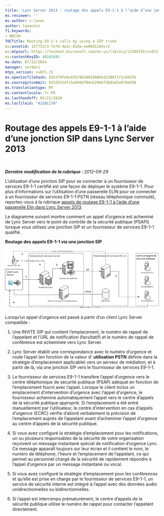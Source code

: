 ```yaml
---
title: 'Lync Server 2013 : routage des appels E9-1-1 à l’aide d’une jonction SIP'
ms.reviewer: ''
ms.author: v-lanac
author: lanachin
f1.keywords:
- NOCSH
TOCTitle: Routing E9-1-1 calls by using a SIP trunk
ms:assetid: 157753c3-fe74-4e2c-81da-ee06911d4cc2
ms:mtpsurl: https://technet.microsoft.com/en-us/library/JJ204701(v=OCS.15)
ms:contentKeyID: 48183492
ms.date: 07/23/2014
manager: serdars
mtps_version: v=OCS.15
ms.openlocfilehash: 035279fe9c87b7901092408941538871f1c663fb
ms.sourcegitcommit: 831d141dfc5a49dd764cb296b73b63e5a9f8e599
ms.translationtype: MT
ms.contentlocale: fr-FR
ms.lasthandoff: 02/21/2020
ms.locfileid: "42201170"
---
```

<div data-xmlns="http://www.w3.org/1999/xhtml">

<div class="topic" data-xmlns="http://www.w3.org/1999/xhtml" data-msxsl="urn:schemas-microsoft-com:xslt" data-cs="https://msdn.microsoft.com/">

<div data-asp="https://msdn2.microsoft.com/asp">

# <a name="routing-e9-1-1-calls-by-using-a-sip-trunk-in-lync-server-2013"></a>Routage des appels E9-1-1 à l’aide d’une jonction SIP dans Lync Server 2013

</div>

<div id="mainSection">

<div id="mainBody">

<span> </span>

_**Dernière modification de la rubrique :** 2012-09-29_

L’utilisation d’une jonction SIP pour se connecter à un fournisseur de services E9-1-1 certifié est une façon de déployer le système E9-1-1. Pour plus d’informations sur l’utilisation d’une passerelle ELIN pour se connecter à un fournisseur de services E9-1-1 PSTN (réseau téléphonique commuté), reportez-vous à la rubrique [appels de routage E9-1-1 à l’aide d’une passerelle Elin dans Lync Server 2013](lync-server-2013-routing-e9-1-1-calls-by-using-an-elin-gateway.md).

Le diagramme suivant montre comment un appel d’urgence est acheminé de Lync Server vers le point de contrôle de la sécurité publique (PSAPI) lorsque vous utilisez une jonction SIP et un fournisseur de services E9-1-1 qualifié.

**Routage des appels E9-1-1 via une jonction SIP**

![Routage des appels d’urgence de Lync Server vers PSAPI](images/JJ204701.0637a9d4-2ca7-438a-8ed0-19090a4b992d(OCS.15).jpg "Routage des appels d’urgence de Lync Server vers PSAPI")

Lorsqu’un appel d’urgence est passé à partir d’un client Lync Server compatible :

1.  Une INVITE SIP qui contient l’emplacement, le numéro de rappel de l’appelant et l’URL de notification (facultatif) et le numéro de rappel de conférence est acheminée vers Lync Server.

2.  Lync Server établit une correspondance avec le numéro d’urgence et route l’appel (en fonction de la valeur d' **utilisation PSTN** définie dans la stratégie d’emplacement applicable) vers un serveur de médiation, et à partir de là, via une jonction SIP vers le fournisseur de services E9-1-1.

3.  Le fournisseur de services E9-1-1 transfère l’appel d’urgence vers le centre téléphonique de sécurité publique (PSAP) adéquat en fonction de l’emplacement fourni avec l’appel. Lorsque le client inclus un emplacement d’intervention d’urgence avec l’appel d’urgence, le fournisseur achemine automatiquement l’appel vers le centre d’appels de la sécurité publique approprié. Si l’emplacement a été entré manuellement par l’utilisateur, le centre d’intervention en cas d’appels d’urgence (ECRC) vérifie d’abord verbalement la précision de l’emplacement auprès de l’appelant avant d’acheminer l’appel d’urgence au centre d’appels de la sécurité publique.

4.  Si vous avez configuré la stratégie d’emplacement pour les notifications, un ou plusieurs responsables de la sécurité de votre organisation reçoivent un message instantané spécial de notification d’urgence Lync. Ce message apparaît toujours sur leur écran et il contient le nom, le numéro de téléphone, l’heure et l’emplacement de l’appelant, ce qui permet au personnel chargé de la sécurité de rapidement répondre à l’appel d’urgence par un message instantané ou vocal.

5.  Si vous avez configuré la stratégie d’emplacement pour les conférences et qu’elle est prise en charge par le fournisseur de services E9-1-1, un service de sécurité interne est intégré à l’appel avec des données audio unidirectionnelles ou bidirectionnelles.

6.  Si l’appel est interrompu prématurément, le centre d’appels de la sécurité publique utilise le numéro de rappel pour contacter l’appelant directement.

</div>

<span> </span>

</div>

</div>

</div>

